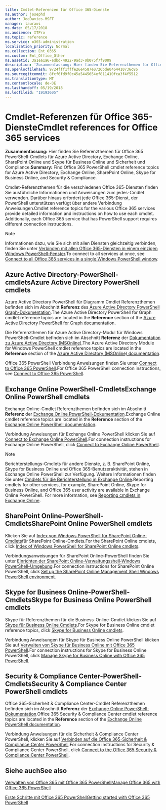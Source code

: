```yaml
---
title: Cmdlet-Referenzen für Office 365-Dienste
ms.author: josephd
author: JoeDavies-MSFT
manager: laurawi
ms.date: 05/17/2018
ms.audience: ITPro
ms.topic: reference
ms.service: o365-administration
localization_priority: Normal
ms.collection: Ent_O365
ms.custom: Ent_Office_Other
ms.assetid: 3a1ea1a6-edbd-4922-9ad3-0b075f7f9009
description: 'Zusammenfassung: Hier finden Sie Referenzthemen für Office 365 PowerShell-Cmdlets für Azure Active Directory, Exchange Online, SharePoint Online und Skype für Business Online und Sicherheit und Compliance.'
ms.openlocfilehash: 9724fff1fffe26e4587e0726bde0464410736c86
ms.sourcegitcommit: 8fcf6fd9f0c45a5445654ef811410fca3f4f5512
ms.translationtype: MT
ms.contentlocale: de-DE
ms.lasthandoff: 05/19/2018
ms.locfileid: "19193605"
---
```

# <a name="cmdlet-references-for-office-365-services"></a><span data-ttu-id="1bfee-103">Cmdlet-Referenzen für Office 365-Dienste</span><span class="sxs-lookup"><span data-stu-id="1bfee-103">Cmdlet references for Office 365 services</span></span>

 <span data-ttu-id="1bfee-104">**Zusammenfassung:** Hier finden Sie Referenzthemen für Office 365 PowerShell-Cmdlets für Azure Active Directory, Exchange Online, SharePoint Online und Skype für Business Online und Sicherheit und Compliance.</span><span class="sxs-lookup"><span data-stu-id="1bfee-104">**Summary:** Find Office 365 PowerShell cmdlet reference topics for Azure Active Directory, Exchange Online, SharePoint Online, Skype for Business Online, and Security & Compliance.</span></span>
  
<span data-ttu-id="1bfee-p101">Cmdlet-Referenzthemen für die verschiedenen Office 365-Diensten finden Sie ausführliche Informationen und Anweisungen zum jedes-Cmdlet verwenden. Darüber hinaus erfordert jede Office 365-Dienst, der PowerShell unterstützen verfügt über andere Verbindung Anweisungen.</span><span class="sxs-lookup"><span data-stu-id="1bfee-p101">Cmdlet reference topics for the various Office 365 services provide detailed information and instructions on how to use each cmdlet. Additionally, each Office 365 service that has PowerShell support requires different connection instructions.</span></span>
  
> [!NOTE]
> <span data-ttu-id="1bfee-107">Informationen dazu, wie Sie sich mit allen Diensten gleichzeitig verbinden, finden Sie unter [Verbinden mit allen Office 365-Diensten in einem einzigen Windows PowerShell-Fenster](connect-to-all-office-365-services-in-a-single-windows-powershell-window.md).</span><span class="sxs-lookup"><span data-stu-id="1bfee-107">To connect to all services at once, see [Connect to all Office 365 services in a single Windows PowerShell window](connect-to-all-office-365-services-in-a-single-windows-powershell-window.md).</span></span> 
  
## <a name="azure-active-directory-powershell-cmdlets"></a><span data-ttu-id="1bfee-108">Azure Active Directory-PowerShell-cmdlets</span><span class="sxs-lookup"><span data-stu-id="1bfee-108">Azure Active Directory PowerShell cmdlets</span></span>

<span data-ttu-id="1bfee-109">Azure Active Directory PowerShell für Diagramm Cmdlet Referenzthemen befinden sich im Abschnitt **Referenz** des [Azure Active Directory PowerShell Graph-Dokumentation](https://docs.microsoft.com/powershell/azure/active-directory/install-adv2?view=azureadps-2.0).</span><span class="sxs-lookup"><span data-stu-id="1bfee-109">The Azure Active Directory PowerShell for Graph cmdlet reference topics are located in the **Reference** section of the [Azure Active Directory PowerShell for Graph documentation](https://docs.microsoft.com/powershell/azure/active-directory/install-adv2?view=azureadps-2.0).</span></span>

<span data-ttu-id="1bfee-110">Die Referenzthemen für Azure Active Directory-Modul für Windows PowerShell-Cmdlet befinden sich im Abschnitt **Referenz** der [Dokumentation zu Azure Active Directory (MSOnline)](https://docs.microsoft.com/powershell/azure/active-directory/overview?view=azureadps-1.0).</span><span class="sxs-lookup"><span data-stu-id="1bfee-110">The Azure Active Directory Module for Windows PowerShell cmdlet reference topics are located in the **Reference** section of the [Azure Active Directory (MSOnline) documentation](https://docs.microsoft.com/powershell/azure/active-directory/overview?view=azureadps-1.0).</span></span>

<span data-ttu-id="1bfee-111">Office 365 PowerShell Verbindung Anweisungen finden Sie unter [Connect to Office 365 PowerShell](connect-to-office-365-powershell.md).</span><span class="sxs-lookup"><span data-stu-id="1bfee-111">For Office 365 PowerShell connection instructions, see [Connect to Office 365 PowerShell](connect-to-office-365-powershell.md).</span></span>
  
## <a name="exchange-online-powershell-cmdlets"></a><span data-ttu-id="1bfee-112">Exchange Online PowerShell-Cmdlets</span><span class="sxs-lookup"><span data-stu-id="1bfee-112">Exchange Online PowerShell cmdlets</span></span>

<span data-ttu-id="1bfee-113">Exchange Online-Cmdlet Referenzthemen befinden sich im Abschnitt **Referenz** der [Exchange Online PowerShell-Dokumentation](https://docs.microsoft.com/powershell/exchange/exchange-online/exchange-online-powershell?view=exchange-ps).</span><span class="sxs-lookup"><span data-stu-id="1bfee-113">Exchange Online cmdlet reference topics are located in the **Reference** section of the [Exchange Online PowerShell documentation](https://docs.microsoft.com/powershell/exchange/exchange-online/exchange-online-powershell?view=exchange-ps).</span></span>
  
<span data-ttu-id="1bfee-114">Verbindung Anweisungen für Exchange Online PowerShell klicken Sie auf [Connect to Exchange Online PowerShell](https://go.microsoft.com/fwlink/p/?LinkId=396554).</span><span class="sxs-lookup"><span data-stu-id="1bfee-114">For connection instructions for Exchange Online PowerShell, click [Connect to Exchange Online PowerShell](https://go.microsoft.com/fwlink/p/?LinkId=396554).</span></span>
  
> [!NOTE]
> <span data-ttu-id="1bfee-p102">Berichterstellungs-Cmdlets für andere Dienste, z. B. SharePoint Online, Skype for Business Online und Office 365-Benutzeraktivität, stehen in Exchange Online PowerShell zur Verfügung. Weitere Informationen finden Sie unter [Cmdlets für die Berichterstellung in Exchange Online](https://go.microsoft.com/fwlink/p/?LinkId=691595).</span><span class="sxs-lookup"><span data-stu-id="1bfee-p102">Reporting cmdlets for other services, for example, SharePoint Online, Skype for Business Online, and Office 365 user activity are available in Exchange Online PowerShell. For more information, see [Reporting cmdlets in Exchange Online](https://go.microsoft.com/fwlink/p/?LinkId=691595).</span></span> 
  
## <a name="sharepoint-online-powershell-cmdlets"></a><span data-ttu-id="1bfee-117">SharePoint Online-PowerShell-Cmdlets</span><span class="sxs-lookup"><span data-stu-id="1bfee-117">SharePoint Online PowerShell cmdlets</span></span>

<span data-ttu-id="1bfee-118">Klicken Sie auf [Index von Windows PowerShell für SharePoint Online-Cmdlets](https://go.microsoft.com/fwlink/p/?LinkId=691476)für SharePoint Online-Cmdlets.</span><span class="sxs-lookup"><span data-stu-id="1bfee-118">For the SharePoint Online cmdlets, click [Index of Windows PowerShell for SharePoint Online cmdlets](https://go.microsoft.com/fwlink/p/?LinkId=691476).</span></span>
  
<span data-ttu-id="1bfee-119">Verbindungsanweisungen für SharePoint Online-PowerShell finden Sie unter [Einrichten der SharePoint Online-Verwaltungsshell-Windows PowerShell-Umgebung](https://go.microsoft.com/fwlink/p/?LinkId=691603).</span><span class="sxs-lookup"><span data-stu-id="1bfee-119">For connection instructions for SharePoint Online PowerShell, click [Set up the SharePoint Online Management Shell Windows PowerShell environment](https://go.microsoft.com/fwlink/p/?LinkId=691603).</span></span>
  
## <a name="skype-for-business-online-powershell-cmdlets"></a><span data-ttu-id="1bfee-120">Skype for Business Online-PowerShell-Cmdlets</span><span class="sxs-lookup"><span data-stu-id="1bfee-120">Skype for Business Online PowerShell cmdlets</span></span>

<span data-ttu-id="1bfee-121">Skype für Referenzthemen für die Business-Online-Cmdlet klicken Sie auf [Skype für Business Online Cmdlets](https://technet.microsoft.com/library/mt228132.aspx).</span><span class="sxs-lookup"><span data-stu-id="1bfee-121">For Skype for Business Online cmdlet reference topics, click [Skype for Business Online cmdlets](https://technet.microsoft.com/library/mt228132.aspx).</span></span>
  
<span data-ttu-id="1bfee-122">Verbindung Anweisungen für Skype für Business Online PowerShell klicken Sie auf [Verwalten von Skype für Business Online mit Office 365 PowerShell](manage-skype-for-business-online-with-office-365-powershell.md).</span><span class="sxs-lookup"><span data-stu-id="1bfee-122">For connection instructions for Skype for Business Online PowerShell, click [Manage Skype for Business Online with Office 365 PowerShell](manage-skype-for-business-online-with-office-365-powershell.md).</span></span>

## <a name="security-amp-compliance-center-powershell-cmdlets"></a><span data-ttu-id="1bfee-123">Security &amp; Compliance Center-PowerShell-Cmdlets</span><span class="sxs-lookup"><span data-stu-id="1bfee-123">Security &amp; Compliance Center PowerShell cmdlets</span></span>

<span data-ttu-id="1bfee-124">Office 365-Sicherheit &amp; Compliance Center-Cmdlet Referenzthemen befinden sich im Abschnitt **Referenz** der [Exchange Online PowerShell-Dokumentation](https://docs.microsoft.com/powershell/exchange/exchange-online/exchange-online-powershell?view=exchange-ps).</span><span class="sxs-lookup"><span data-stu-id="1bfee-124">Office 365 Security &amp; Compliance Center cmdlet reference topics are located in the **Reference** section of the [Exchange Online PowerShell documentation](https://docs.microsoft.com/powershell/exchange/exchange-online/exchange-online-powershell?view=exchange-ps).</span></span>
  
<span data-ttu-id="1bfee-125">Verbindung Anweisungen für die Sicherheit &amp; Compliance Center PowerShell, klicken Sie auf [Verbinden auf die Office 365-Sicherheit &amp; Compliance Center PowerShell](https://docs.microsoft.com/powershell/exchange/office-365-scc/connect-to-scc-powershell/connect-to-scc-powershell?view=exchange-ps).</span><span class="sxs-lookup"><span data-stu-id="1bfee-125">For connection instructions for Security &amp; Compliance Center PowerShell, click [Connect to the Office 365 Security &amp; Compliance Center PowerShell](https://docs.microsoft.com/powershell/exchange/office-365-scc/connect-to-scc-powershell/connect-to-scc-powershell?view=exchange-ps).</span></span>


  
## <a name="see-also"></a><span data-ttu-id="1bfee-126">Siehe auch</span><span class="sxs-lookup"><span data-stu-id="1bfee-126">See also</span></span>

[<span data-ttu-id="1bfee-127">Verwalten von Office 365 mit Office 365 PowerShell</span><span class="sxs-lookup"><span data-stu-id="1bfee-127">Manage Office 365 with Office 365 PowerShell</span></span>](manage-office-365-with-office-365-powershell.md)
  
[<span data-ttu-id="1bfee-128">Erste Schritte mit Office 365 PowerShell</span><span class="sxs-lookup"><span data-stu-id="1bfee-128">Getting started with Office 365 PowerShell</span></span>](getting-started-with-office-365-powershell.md)

